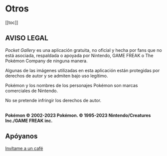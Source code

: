 # Otros
[[toc]]
## AVISO LEGAL

_Pocket Gallery_ es una aplicación gratuita, no oficial y hecha por fans que no está asociada, respaldada o apoyada por Nintendo, GAME FREAK o The Pokémon Company de ninguna manera.

Algunas de las imágenes utilizadas en esta aplicación están protegidas por derechos de autor y se admiten bajo uso legítimo.

Pokémon y los nombres de los personajes Pokémon son marcas comerciales de Nintendo.

No se pretende infringir los derechos de autor.

\
**Pokémon © 2002-2023 Pokémon. © 1995-2023 Nintendo/Creatures Inc./GAME FREAK inc.**

## Apóyanos
[Invítame a un café](https://www.buymeacoffee.com/PocketGallery)